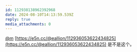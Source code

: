 ```yaml
---
id: 112938138962392968
date: 2024-08-10T14:13:59.539Z
reply: true
media_attachments: 0
---
```


[@m](https://ima.cm/@m) [https://e5n.cc/@eallion/112936053622434825](https://e5n.cc/@eallion/112936053622434825) 是不是这个。

